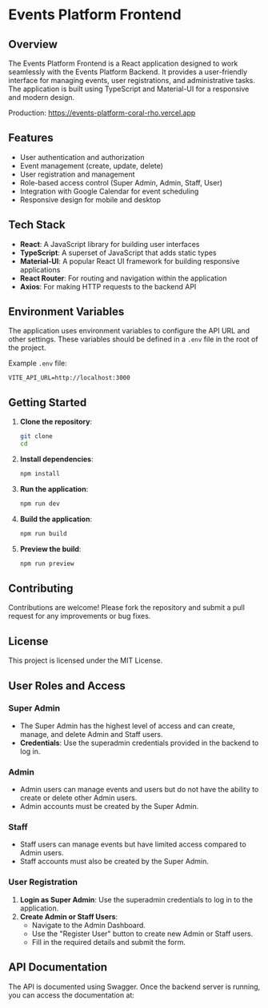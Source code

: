 # Events Platform Frontend

## Overview

The Events Platform Frontend is a React application designed to work seamlessly with the Events Platform Backend. It provides a user-friendly interface for managing events, user registrations, and administrative tasks. The application is built using TypeScript and Material-UI for a responsive and modern design.

Production: https://events-platform-coral-rho.vercel.app

## Features

- User authentication and authorization
- Event management (create, update, delete)
- User registration and management
- Role-based access control (Super Admin, Admin, Staff, User)
- Integration with Google Calendar for event scheduling
- Responsive design for mobile and desktop

## Tech Stack

- **React**: A JavaScript library for building user interfaces
- **TypeScript**: A superset of JavaScript that adds static types
- **Material-UI**: A popular React UI framework for building responsive applications
- **React Router**: For routing and navigation within the application
- **Axios**: For making HTTP requests to the backend API

## Environment Variables

The application uses environment variables to configure the API URL and other settings. These variables should be defined in a `.env` file in the root of the project.

Example `.env` file:

```plaintext
VITE_API_URL=http://localhost:3000
```

## Getting Started

1. **Clone the repository**:
   ```bash
   git clone 
   cd 
   ```

2. **Install dependencies**:
   ```bash
   npm install
   ```

3. **Run the application**:
   ```bash
   npm run dev
   ```

4. **Build the application**:
   ```bash
   npm run build
   ```

5. **Preview the build**:
   ```bash
   npm run preview
   ```

## Contributing

Contributions are welcome! Please fork the repository and submit a pull request for any improvements or bug fixes.

## License

This project is licensed under the MIT License.

## User Roles and Access

### Super Admin

- The Super Admin has the highest level of access and can create, manage, and delete Admin and Staff users.
- **Credentials**: Use the superadmin credentials provided in the backend to log in.

### Admin

- Admin users can manage events and users but do not have the ability to create or delete other Admin users.
- Admin accounts must be created by the Super Admin.

### Staff

- Staff users can manage events but have limited access compared to Admin users.
- Staff accounts must also be created by the Super Admin.

### User Registration

1. **Login as Super Admin**: Use the superadmin credentials to log in to the application.
2. **Create Admin or Staff Users**:
   - Navigate to the Admin Dashboard.
   - Use the "Register User" button to create new Admin or Staff users.
   - Fill in the required details and submit the form.

## API Documentation

The API is documented using Swagger. Once the backend server is running, you can access the documentation at:
